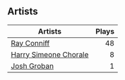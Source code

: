 ## Artists
Artists | Plays 
----- | -----: 
[Ray Conniff](/artists/ray-conniff-104848) | 48
[Harry Simeone Chorale](/artists/harry-simeone-chorale-30122133) | 8
[Josh Groban](/artists/josh-groban-58260) | 1

